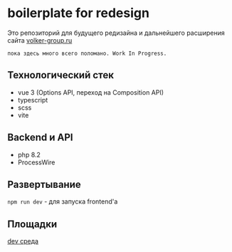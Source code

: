 # boilerplate for redesign

Это репозиторий для будущего редизайна и дальнейшего расширения
сайта [volker-group.ru](https://volker-group.ru)

`пока здесь много всего поломано. Work In Progress.`

## Технологический стек

* vue 3 (Options API, переход на Composition API)
* typescript
* scss
* vite

## Backend и API

* php 8.2
* ProcessWire

## Развертывание

`npm run dev` - для запуска frontend'а

## Площадки

[dev среда](https://volker.ninthtown.ru/)